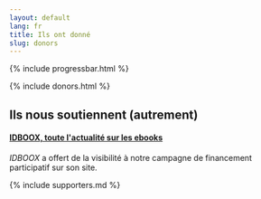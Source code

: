 ```yaml
---
layout: default
lang: fr
title: Ils ont donné
slug: donors
---
```


{% include progressbar.html %}


{% include donors.html %}

## Ils nous soutiennent (autrement)

#### [IDBOOX, toute l'actualité sur les ebooks](http://www.idboox.com)
*IDBOOX* a offert de la visibilité à notre campagne de financement participatif sur son site.

{% include supporters.md %}